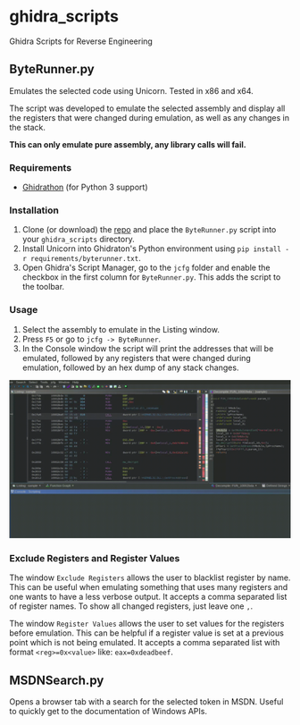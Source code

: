 # ghidra_scripts
Ghidra Scripts for Reverse Engineering

## ByteRunner.py

Emulates the selected code using Unicorn. Tested in x86 and x64.

The script was developed to emulate the selected assembly and display all the registers that were changed during emulation, as well as any changes in the stack.

**This can only emulate pure assembly, any library calls will fail.**

### Requirements

- [Ghidrathon](https://github.com/mandiant/Ghidrathon) (for Python 3 support)

### Installation

1. Clone (or download) the [repo](https://github.com/joaogodinho/ghidra_scripts) and place the `ByteRunner.py` script into your `ghidra_scripts` directory. 
2. Install Unicorn into Ghidraton's Python environment using `pip install -r requirements/byterunner.txt`.
3. Open Ghidra's Script Manager, go to the `jcfg` folder and enable the checkbox in the first column for `ByteRunner.py`. This adds the script to the toolbar.

### Usage

1. Select the assembly to emulate in the Listing window.
2. Press `F5` or go to `jcfg -> ByteRunner`.
3. In the Console window the script will print the addresses that will be emulated, followed by any registers that were changed during emulation, followed by an hex dump of any stack changes.

![byterunner_example](images/byterunner_example.gif)

### Exclude Registers and Register Values

The window `Exclude Registers` allows the user to blacklist register by name. This can be useful when emulating something that uses many registers and one wants to have a less verbose output. It accepts a comma separated list of register names. To show all changed registers, just leave one `,`.

The window `Register Values` allows the user to set values for the registers before emulation. This can be helpful if a register value is set at a previous point which is not being emulated. It accepts a comma separated list with format `<reg>=0x<value>` like: `eax=0xdeadbeef`.

## MSDNSearch.py

Opens a browser tab with a search for the selected token in MSDN. Useful to quickly get to the documentation of Windows APIs.
